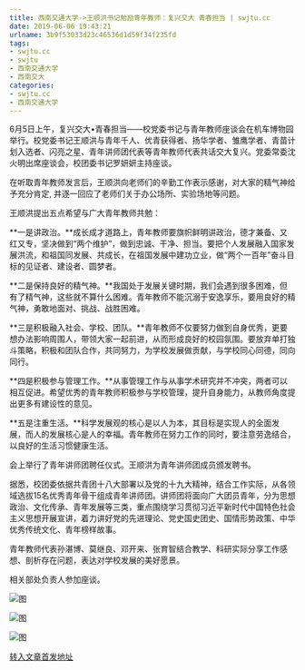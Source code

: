 ```yaml
---
title: 西南交通大学->王顺洪书记勉励青年教师：复兴交大 青春担当 | swjtu.cc
date: 2019-06-06 19:43:21
urlname: 3b9f53033d23c46536d1d59f34f235fd
tags: 
- swjtu.cc
- swjtu
- 西南交通大学
- 西南交大
categories:
- swjtu.cc
- 西南交通大学
---
```



6月5日上午，复兴交大•青春担当——校党委书记与青年教师座谈会在机车博物园举行。校党委书记王顺洪与青年千人、优青获得者、扬华学者、雏鹰学者、青苗计划入选者、闪亮之星、青年讲师团代表等青年教师代表共话交大复兴。党委常委沈火明出席座谈会，校团委书记罗妍妍主持座谈。

在听取青年教师发言后，王顺洪向老师们的辛勤工作表示感谢，对大家的精气神给予充分肯定, 并逐一回应了老师们关于办公场所、实验场地等问题。

王顺洪提出五点希望与广大青年教师共勉：

**一是讲政治。**成长成才道路上，青年教师要旗帜鲜明讲政治，德才兼备、又红又专，坚决做到“两个维护”，做到忠诚、干净、担当。要把个人发展融入国家发展洪流，和祖国同发展、共成长，在祖国发展中建功立业，做“两个一百年”奋斗目标的见证者、建设者、圆梦者。

**二是保持良好的精气神。**我国处于发展关键时期，我们会遇到很多困难，但有了精气神，这些就不算什么困难。青年教师不能沉溺于安逸享乐，要用良好的精气神，勇敢地面对、挑战、战胜困难。

**三是积极融入社会、学校、团队。**青年教师不仅要努力做到自身优秀，更要想办法影响周围人，带领大家一起前进，从而形成良好的校园氛围。要放弃单打独斗策略，积极和团队合作，共同努力，为学校发展做贡献，与学校同心同德，同向同行。

**四是积极参与管理工作。**从事管理工作与从事学术研究并不冲突，两者可以相互促进。希望优秀的青年教师积极参与学校管理，提升自身能力，从教师角度提出更多有建设性的意见。

**五是注重生活。**科学发展观的核心是以人为本，其目标是实现人的全面发展，而人的发展核心是人的幸福。青年教师在努力工作的同时，要注意劳逸结合，以良好的生活习惯健康生活。

会上举行了青年讲师团聘任仪式。王顺洪为青年讲师团成员颁发聘书。

据悉，校团委依据共青团十八大部署以及党的十九大精神，结合工作实际，从各领域选拔15名优秀青年骨干组成青年讲师团。讲师团将面向广大团员青年，分为思想政治、文化传承、青年发展等三类，重点围绕学习贯彻习近平新时代中国特色社会主义思想开展宣讲，着力讲好党的先进理论、党史国史团史、国情形势政策、中华优秀传统文化、青年榜样故事。

青年教师代表孙湛博、莫继良、邓开来、张育智结合教学、科研实际分享工作感想、剖析存在问题，表达对学校发展的美好愿景。

相关部处负责人参加座谈。



![图](https://news.swjtu.edu.cn/upload/201906/06/201906061925222586.jpg)

![图](https://news.swjtu.edu.cn/upload/201906/06/201906061925110410.jpg)

![图](https://news.swjtu.edu.cn/upload/201906/06/201906061923079519.jpg)

[转入文章首发地址](https://news.swjtu.edu.cn/shownews-18513.shtml)